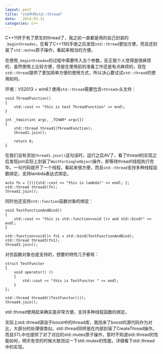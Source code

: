 ```yaml
---
layout: post
title: "std中的std::thread"
date:   2014-03-31
categories: C++
---
```


C++11终于有了原生的thread了，我之前一直都是用的自己封装的```_beginthreadex```，在看了C++11的手册之后发现```std::thread```更加方便，而且还封装了```std::mutex```原子操作，看起来相当的方便。

在使用```_beginthreadex```的过程中需要传入五个参数，反正我个人觉得是很麻烦的，虽然使用上比较方便，但是在使用前的准备工作还是有点麻烦的，现在```std::thread```提供了更加简单方便的使用方式，所以决心要试试```std::thread```的使用如何。

环境：VS2013 + win8.1
使用```std::thread```需要包含```<thread>```头文件：  

    void ThreadFunction()  
    {  
        std::cout << "this is test ThreadFunction" << endl;  
    }  
      
    int _tmain(int argc, _TCHAR* argv[])  
    {  
        std::thread thread1(ThreadFunction);  
        thread1.join();  
      
        return 0;  
    }  

在我们没有添加```thread1.join()```这句话时，运行之后AV了，看了thread的实现之后发现join实际上封装了```WaitForSingleObject```操作，即等待thread1线程执行完毕。一句代码就开了一个线程，看起来很方便，而且```std::thread```支持多种线程函数绑定，支持lambda表达式绑定。  

    auto fn = [](){std::cout << "this is lambda!" << endl; };  
    std::thread thread2(fn);  
    thread2.join(); 
 
同时也还支持```std::function```函数对象的绑定：  

    void TestFunctionAndBind()  
    {  
        std::cout << "this is std::function<void ()> and std::bind!" << endl;  
    }  
      
    std::function<void()> fn1 = std::bind(TestFunctionAndBind);  
    std::thread thread3(fn1);  
    thread3.join();  

对仿函数对象也是支持的，想要的特性几乎都有：  

    struct TestFunctor  
    {  
        void operator() ()  
        {  
            std::cout << "this is TestFunctor " << endl;  
        }  
    };  
      
    std::thread thread4((TestFunctor()));  
    thread4.join(); 
 
std::thread使用起来确实是非常方便，支持多种线程函数的绑定。

实际上std::thread源自于boost中的thread库，我找来了boost的源代码作为对比，大部分的处理很类似。std::thread同样是在内部封装了CreateThread操作。而且STL中也提供了对了对应的std::mutex原子操作，暂时不知道std::thread的性能如何，明天有空的时候大致测试一下std::mutex的性能，详细看下std::thread中的实现。